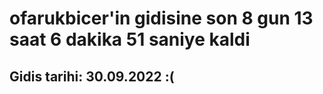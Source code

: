 # ofarukbicer'in gidisine son 8 gun 13 saat 6 dakika 51 saniye kaldi

## Gidis tarihi: 30.09.2022 :(